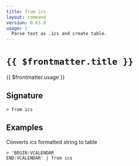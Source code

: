 ```yaml
---
title: from ics
layout: command
version: 0.63.0
usage: |
  Parse text as .ics and create table.
---
```


# `{{ $frontmatter.title }}`

<div style='white-space: pre-wrap;'>{{ $frontmatter.usage }}</div>

## Signature

```> from ics ```

## Examples

Converts ics formatted string to table
```shell
> 'BEGIN:VCALENDAR
END:VCALENDAR' | from ics
```
